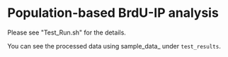 # Population-based BrdU-IP analysis

Please see "Test_Run.sh" for the details.

You can see the processed data using sample_data_ under `test_results`.
